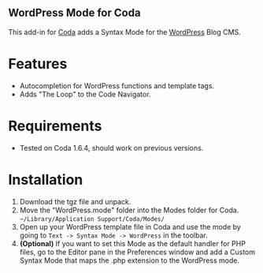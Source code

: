 WordPress Mode for Coda
-----------------------

This add-in for [Coda](http://www.panic.com/coda/) adds a Syntax Mode for the [WordPress](http://wordpress.org/) Blog CMS.

Features
========

- Autocompletion for WordPress functions and template tags.
- Adds "The Loop" to the Code Navigator.


Requirements
============

- Tested on Coda 1.6.4, should work on previous versions.


Installation
============

1. Download the tgz file and unpack.
2. Move the "WordPress.mode" folder into the Modes folder for Coda. `~/Library/Application Support/Coda/Modes/`
3. Open up your WordPress template file in Coda and use the mode by going to `Text -> Syntax Mode -> WordPress` in the toolbar.
4. **(Optional)** If you want to set this Mode as the default handler for PHP files, go to the Editor pane in the Preferences window and add a Custom Syntax Mode that maps the .php extension to the WordPress mode.
